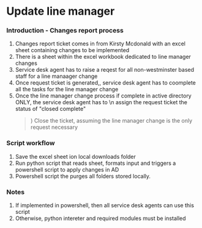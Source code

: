 # Update line manager

### Introduction - Changes report process
1. Changes report ticket comes in from Kirsty Mcdonald with an excel sheet containing changes to be implemented
2. There is a sheet within the excel workbook dedicated to line manager changes
3. Service desk agent has to raise a reqest for all non-westminster based staff for a line manaager change
4. Once request ticket is generated,, service desk agent has to coomplete all the tasks for the line manager change
5. Once the line manager change process if complete in active directory ONLY, the service desk agent has to \n 
	assign the request ticket the status of "closed complete"
	>) Close the ticket, assuming the line manager change is the only request necessary 

### Script workflow
1. Save the excel sheet ion local downloads folder 
2. Run python script that reads sheet, formats input and triggers a powershell script to apply changes in AD
3. Powershell script the purges all folders stored locally.

### Notes
1. If implemented in powershell, then all service desk agents can use this script 
2. Otherwise, python intereter and required modules must be installed 
